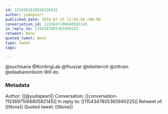 ```yaml
---
id: 1154361638910226432
author: yudapearl
published_date: 2019-07-25 12:03:56 +00:00
conversation_id: 1153697106680582145
in_reply_to: 1154347805365940225
retweet: None
quoted_tweet: None
type: tweet
tags:

---
```


@suchisaria @KordingLab @fhuszar @tdietterich @zittrain @eliasbareinboim Will do.

### Metadata

Author: [[@yudapearl]]
Conversation: [[conversation-1153697106680582145]]
In reply to: [[1154347805365940225]]
Retweet of: [[None]]
Quoted tweet: [[None]]
